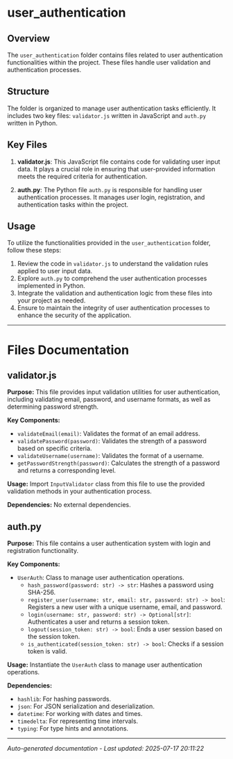 # user_authentication

## Overview
The `user_authentication` folder contains files related to user authentication functionalities within the project. These files handle user validation and authentication processes.

## Structure
The folder is organized to manage user authentication tasks efficiently. It includes two key files: `validator.js` written in JavaScript and `auth.py` written in Python.

## Key Files
1. **validator.js**: This JavaScript file contains code for validating user input data. It plays a crucial role in ensuring that user-provided information meets the required criteria for authentication.
   
2. **auth.py**: The Python file `auth.py` is responsible for handling user authentication processes. It manages user login, registration, and authentication tasks within the project.

## Usage
To utilize the functionalities provided in the `user_authentication` folder, follow these steps:
1. Review the code in `validator.js` to understand the validation rules applied to user input data.
2. Explore `auth.py` to comprehend the user authentication processes implemented in Python.
3. Integrate the validation and authentication logic from these files into your project as needed.
4. Ensure to maintain the integrity of user authentication processes to enhance the security of the application.

---

# Files Documentation

## validator.js

**Purpose:** This file provides input validation utilities for user authentication, including validating email, password, and username formats, as well as determining password strength.

**Key Components:**
- `validateEmail(email)`: Validates the format of an email address.
- `validatePassword(password)`: Validates the strength of a password based on specific criteria.
- `validateUsername(username)`: Validates the format of a username.
- `getPasswordStrength(password)`: Calculates the strength of a password and returns a corresponding level.

**Usage:** Import `InputValidator` class from this file to use the provided validation methods in your authentication process.

**Dependencies:** No external dependencies.

## auth.py

**Purpose:** This file contains a user authentication system with login and registration functionality.

**Key Components:**
- `UserAuth`: Class to manage user authentication operations.
  - `hash_password(password: str) -> str`: Hashes a password using SHA-256.
  - `register_user(username: str, email: str, password: str) -> bool`: Registers a new user with a unique username, email, and password.
  - `login(username: str, password: str) -> Optional[str]`: Authenticates a user and returns a session token.
  - `logout(session_token: str) -> bool`: Ends a user session based on the session token.
  - `is_authenticated(session_token: str) -> bool`: Checks if a session token is valid.

**Usage:** Instantiate the `UserAuth` class to manage user authentication operations.

**Dependencies:**
- `hashlib`: For hashing passwords.
- `json`: For JSON serialization and deserialization.
- `datetime`: For working with dates and times.
- `timedelta`: For representing time intervals.
- `typing`: For type hints and annotations.

---
*Auto-generated documentation - Last updated: 2025-07-17 20:11:22*

